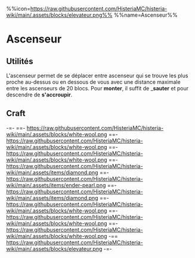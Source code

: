 %%icon=https://raw.githubusercontent.com/HisteriaMC/histeria-wiki/main/.assets/blocks/elevateur.png%%
%%name=Ascenseur%%
# Ascenseur

## Utilités
L'ascenseur permet de se déplacer entre ascenseur qui se trouve les plus proche au-dessus ou en dessous de vous avec une distance maximale entre les ascenseurs de 20 blocs. Pour __monter__, il suffit de ___sauter__ et pour descendre de __s'accroupir__.

## Craft  
-=-
 ==- https://raw.githubusercontent.com/HisteriaMC/histeria-wiki/main/.assets/blocks/white-wool.png
 ==- https://raw.githubusercontent.com/HisteriaMC/histeria-wiki/main/.assets/blocks/white-wool.png
 ==- https://raw.githubusercontent.com/HisteriaMC/histeria-wiki/main/.assets/blocks/white-wool.png
 ==- https://raw.githubusercontent.com/HisteriaMC/histeria-wiki/main/.assets/items/diamond.png
 ==- https://raw.githubusercontent.com/HisteriaMC/histeria-wiki/main/.assets/items/ender-pearl.png
 ==- https://raw.githubusercontent.com/HisteriaMC/histeria-wiki/main/.assets/items/diamond.png
 ==- https://raw.githubusercontent.com/HisteriaMC/histeria-wiki/main/.assets/blocks/white-wool.png
 ==- https://raw.githubusercontent.com/HisteriaMC/histeria-wiki/main/.assets/blocks/white-wool.png
 ==- https://raw.githubusercontent.com/HisteriaMC/histeria-wiki/main/.assets/blocks/white-wool.png
 -== https://raw.githubusercontent.com/HisteriaMC/histeria-wiki/main/.assets/blocks/elevateur.png
-=-
